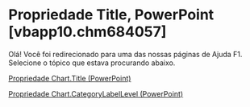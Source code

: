
# Propriedade Title, PowerPoint [vbapp10.chm684057]

Olá! Você foi redirecionado para uma das nossas páginas de Ajuda F1. Selecione o tópico que estava procurando abaixo.

[Propriedade Chart.Title (PowerPoint)](http://msdn.microsoft.com/library/a3d28fbd-16e9-de5d-53e2-19ef574154ad%28Office.15%29.aspx)

[Propriedade Chart.CategoryLabelLevel (PowerPoint)](http://msdn.microsoft.com/library/9c45d547-5bfe-f8ee-b290-c6e59482d0c3%28Office.15%29.aspx)

